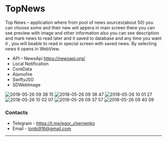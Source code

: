 # TopNews

Top News – application where from pool of news sources(about 50) you can choose some and their new wiil appera in main screen there you can see preview with image and other information also you can see description and mark news to read later and it saved to database and any time you want it , you will beable to read in special screen with saved news. By selecting news it opens in WebView.
* API – NewsApi https://newsapi.org/
* Local Notification
* CoreData
* Alamofire 
* SwiftyJSO
* SDWebImage

![2018-05-26 09 38 15](https://user-images.githubusercontent.com/23559375/40573709-e5f89140-60cd-11e8-80b0-6b240b28c9dd.png)
![2018-05-26 09 38 47](https://user-images.githubusercontent.com/23559375/40573710-e61e11c2-60cd-11e8-8847-c6156254b4af.png)
![2018-05-26 10 01 27](https://user-images.githubusercontent.com/23559375/40573711-e6440134-60cd-11e8-9b2c-89b71df6bc93.png)
![2018-05-26 10 02 07](https://user-images.githubusercontent.com/23559375/40573712-e669e5f2-60cd-11e8-9c60-b477201fc555.png)
![2018-05-26 09 37 57](https://user-images.githubusercontent.com/23559375/40573713-e6957f00-60cd-11e8-8153-f39025ab4a41.png)
![2018-05-26 09 40 09](https://user-images.githubusercontent.com/23559375/40573714-e6bd7d20-60cd-11e8-8998-b6c7bdef1cf7.png)


### Contacts
* Telegram - https://t.me/egor_chernenko  
* Email - lordo916@gmail.com 

-----
